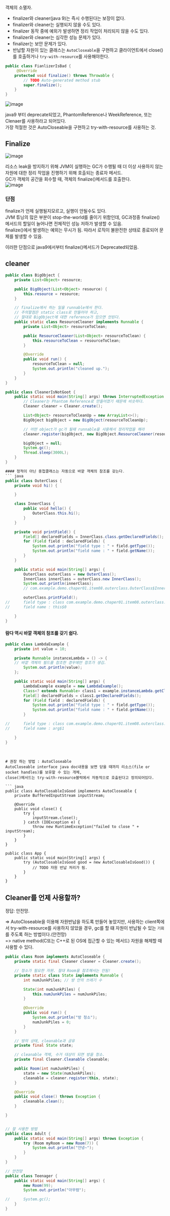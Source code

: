 객체의 소멸자.  

* finalizer와 cleaner(java 9)는 즉시 수행된다는 보장이 없다.
* finalizer와 cleaner는 실행되지 않을 수도 있다.
* finalizer 동작 중에 예외가 발생하면 정리 작업이 처리되지 않을 수도 있다.
* finalizer와 cleaner는 심각한 성능 문제가 있다.
* finalizer는 보안 문제가 있다.
* 반납할 자원이 있는 클래스는 `AutoCloseable`을 구현하고 클라이언트에서 close()를 호출하거나 `try-with-resource`를 사용해야한다.  

``` java
public class FianlizerIsBad {
	 @Override
	protected void finalize() throws Throwable {
		// TODO Auto-generated method stub
		super.finalize();
	}
}

```   

![image](https://user-images.githubusercontent.com/67637716/219944003-59f69733-464e-48ad-9997-e20eb2584b11.png) 

java9 부터 deprecate되었고, PhantomReference나 WeekReference, 또는 Clenaer를 사용하라고 되어있다.  
가장 적절한 것은 AutoCloseable을 구현하고 try-with-resource를 사용하는 것.  

## Finalize
![image](https://user-images.githubusercontent.com/67637716/219945363-9088ae59-6b34-435f-8cbe-6b58b74b8cb1.png)  

리소스 leak을 방지하기 위해 JVM이 실행하는 GC가 수행될 때 더 이상 사용하지 않는 자원에 대한 정리 작업을 진행하기 위해  호출되는 종료자 메서드.  
GC가 객체의 공간을 회수할 때, 객체의 finalize()메서드를 호출한다.  
![image](https://user-images.githubusercontent.com/67637716/219945777-3c1d7e3f-3c1c-4089-91fa-c3c95150e49d.png)   

### 단점
finalize가 언제 실행될지모르고, 실행이 안될수도 있다.  
JVM 튜닝의 많은 부분이 stop-the-world를 줄이기 위함인데, GC과정중 finalize() 메서드의 할일이 늘어나면 전체적인 성능 저하가 발생할 수 있음.  
finalize()에서 발생하는 예외는 무시가 됨. 따라서 로직이 불완전한 상태로 종료되어 문제를 발생할 수 있음.  

이러한 단점으로 java9에서부터 finalize()메서드가 Deprecated되었음.  


## cleaner
``` java
public class BigObject {
	private List<Object> resource;

	public BigObject(List<Object> resource) {
		this.resource = resource;
	}

	// finalize에서 하는 일을 runnable에서 한다.
	// 주의할점은 static class로 만들어야 하고,
	// 절대로 BigObject에 대한 reference가 있으면 안된다.
	public static class ResourceCleaner implements Runnable {
		private List<Object> resourceToClean;

		public ResourceCleaner(List<Object> resourceToClean) {
			this.resourceToClean = resourceToClean;
		}

		@Override
		public void run() {
			resourceToClean = null;
			System.out.println("cleaned up.");
		}
	}
}

public class CleanerIsNotGoot {
	public static void main(String[] args) throws InterruptedException {
		// Cleaner는 Phantom Reference로 만들어졌기 때문에 비슷하다.
		Cleaner cleaner = Cleaner.create();

		List<Object> resourceToCleanUp = new ArrayList<>();
		BigObject bigObject = new BigObject(resourceToCleanUp);

		// 어떤 object가 gc가 될때 runnable을 사용해서 정리작업을 해라
		cleaner.register(bigObject, new BigObject.ResourceCleaner(resourceToCleanUp));

		bigObject = null;
		System.gc();
		Thread.sleep(3000L);
	}
}

#### 정적이 아닌 중첩클래스는 자동으로 바깥 객체의 참조를 갖는다.
``` java
public class OuterClass {
	private void hi() {

	}

	class InnerClass {
		public void hello() {
			OuterClass.this.hi();
		}
	}

	private void printField() {
		Field[] declaredFields = InnerClass.class.getDeclaredFields();
		for (Field field : declaredFields) {
			System.out.println("field type : " + field.getType());
			System.out.println("field name : " + field.getName());
		}
	}

	public static void main(String[] args) {
		OuterClass outerClass = new OuterClass();
		InnerClass innerClass = outerClass.new InnerClass();
		System.out.println(innerClass);
		// com.example.demo.chaper01.item08.outerclass.OuterClass$InnerClass@3d012ddd

		outerClass.printField();
//		field type : class com.example.demo.chaper01.item08.outerclass.OuterClass
//		field name : this$0

	}
}
```  
#### 람다 역시 바깥 객체의 참조를 갖기 쉽다.
``` java
public class LambdaExample {
	private int value = 10;

	private Runnable instanceLambda = () -> {
	// 바깥 객체의 필드를 참조한 경우에만 참조가 생김.
		System.out.println(value);
	};

	public static void main(String[] args) {
		LambdaExample example = new LambdaExample();
		Class<? extends Runnable> class1 = example.instanceLambda.getClass();
		Field[] declaredFields = class1.getDeclaredFields();
		for (Field field : declaredFields) {
			System.out.println("field type : " + field.getType());
			System.out.println("field name : " + field.getName());
		}

//		field type : class com.example.demo.chaper01.item08.outerclass.LambdaExample
//		field name : arg$1

	}
}

```  

```  


# 권장 하는 방법 : AutoCloseable
AutoCloseable interface java doc내용을 보면 닫을 때까지 리소스(file or socket handles)를 보유할 수 있는 개체,  
close()메서드는 try-with-resource블럭에서 자동적으로 호출된다고 정의되어있다.  

``` java
public class AutoClosableIsGood implements AutoCloseable {
	private BufferedInputStream inputStream;

	@Override
	public void close() {
		try {
			inputStream.close();
		} catch (IOException e) {
			throw new RuntimeException("failed to close " + inputStream);
		}
	}
}

public class App {
	public static void main(String[] args) {
		try (AutoClosableIsGood good = new AutoClosableIsGood()) {
			// TODO 자원 반납 처리가 됨.
		}
	}
}

```  

## Cleaner를 언제 사용할까?
정답: 안전망.  

=> AutoCloseable을 이용해 자원반납을 하도록 만들어 놓았지만, 사용하는 client쪽에서 try-with-resource를 사용하지 않았을 경우, gc를 할 떄 자원이 반납될 수 있는 `기회`를 주도록 하는 방법이다.(안전망)  
=> native method(C또는 C++로 된 OS에 접근할 수 있는 메서드) 자원을 해제할 때 사용할 수 있다.


``` java
public class Room implements AutoCloseable {
	private static final Cleaner cleaner = Cleaner.create();

	// 청소가 필요한 자원. 절대 Room을 참조해서는 안됨!
	private static class State implements Runnable {
		int numJunkPiles; // 방 안의 쓰레기 수

		State(int numJunkPiles) {
			this.numJunkPiles = numJunkPiles;
		}

		@Override
		public void run() {
			System.out.println("방 청소");
			numJunkPiles = 0;
		}
	}

	// 방의 상태, cleanable과 공유
	private final State state;

	// cleanable 객체, 수거 대상이 되면 방을 청소.
	private final Cleaner.Cleanable cleanable;

	public Room(int numJunkPiles) {
		state = new State(numJunkPiles);
		cleanable = cleaner.register(this, state);
	}

	@Override
	public void close() throws Exception {
		cleanable.clean();
	}

}


// 잘 사용한 방법
public class Adult {
	public static void main(String[] args) throws Exception {
		try (Room myRoom = new Room(7)) {
			System.out.println("안녕~");
		}
	}
}

// 안전망
public class Teenager {
	public static void main(String[] args) {
		new Room(99);
		System.out.println("아무렴");

//		System.gc();
	}
}

```  



